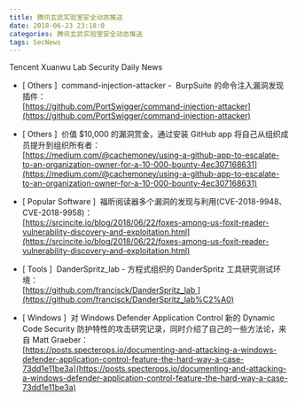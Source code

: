 ```yaml
---
title: 腾讯玄武实验室安全动态推送
date: 2018-06-23 23:18:0
categories: 腾讯玄武实验室安全动态推送
tags: SecNews
---
```


Tencent Xuanwu Lab Security Daily News  
* [ Others ]  command-injection-attacker -  BurpSuite 的命令注入漏洞发现插件：   
[https://github.com/PortSwigger/command-injection-attacker](https://github.com/PortSwigger/command-injection-attacker)  

* [ Others ]  价值 $10,000 的漏洞赏金，通过安装 GitHub app 将自己从组织成员提升到组织所有者：   
[https://medium.com/@cachemoney/using-a-github-app-to-escalate-to-an-organization-owner-for-a-10-000-bounty-4ec307168631](https://medium.com/@cachemoney/using-a-github-app-to-escalate-to-an-organization-owner-for-a-10-000-bounty-4ec307168631)  

* [ Popular Software ]  福昕阅读器多个漏洞的发现与利用(CVE-2018-9948、CVE-2018-9958)：   
[https://srcincite.io/blog/2018/06/22/foxes-among-us-foxit-reader-vulnerability-discovery-and-exploitation.html](https://srcincite.io/blog/2018/06/22/foxes-among-us-foxit-reader-vulnerability-discovery-and-exploitation.html)  

* [ Tools ]  DanderSpritz_lab - 方程式组织的 DanderSpritz 工具研究测试环境：   
[https://github.com/francisck/DanderSpritz_lab ](https://github.com/francisck/DanderSpritz_lab%C2%A0)  

* [ Windows ]  对 Windows Defender Application Control 新的 Dynamic Code Security 防护特性的攻击研究记录，同时介绍了自己的一些方法论，来自 Matt Graeber：   
[https://posts.specterops.io/documenting-and-attacking-a-windows-defender-application-control-feature-the-hard-way-a-case-73dd1e11be3a](https://posts.specterops.io/documenting-and-attacking-a-windows-defender-application-control-feature-the-hard-way-a-case-73dd1e11be3a)  

